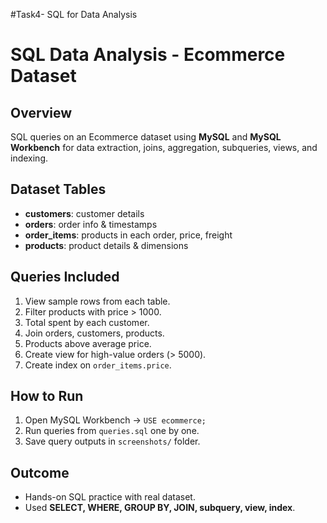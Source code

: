 
#Task4- SQL for Data Analysis
# SQL Data Analysis - Ecommerce Dataset

## Overview
SQL queries on an Ecommerce dataset using **MySQL** and **MySQL Workbench** for data extraction, joins, aggregation, subqueries, views, and indexing.

## Dataset Tables
- **customers**: customer details  
- **orders**: order info & timestamps  
- **order_items**: products in each order, price, freight  
- **products**: product details & dimensions  

## Queries Included
1. View sample rows from each table.  
2. Filter products with price > 1000.  
3. Total spent by each customer.  
4. Join orders, customers, products.  
5. Products above average price.  
6. Create view for high-value orders (> 5000).  
7. Create index on `order_items.price`.  

## How to Run
1. Open MySQL Workbench → `USE ecommerce;`  
2. Run queries from `queries.sql` one by one.  
3. Save query outputs in `screenshots/` folder.

## Outcome
- Hands-on SQL practice with real dataset.  
- Used **SELECT, WHERE, GROUP BY, JOIN, subquery, view, index**.

